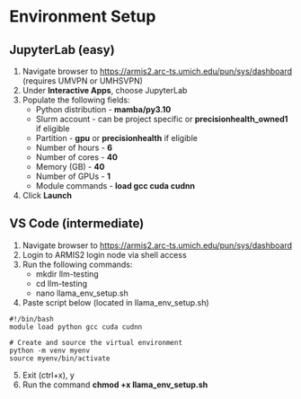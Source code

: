 # Environment Setup

## JupyterLab (easy)
1. Navigate browser to <https://armis2.arc-ts.umich.edu/pun/sys/dashboard> (requires UMVPN or UMHSVPN)
2. Under **Interactive Apps**, choose JupyterLab
3. Populate the following fields:
   - Python distribution - **mamba/py3.10**
   - Slurm account - can be project specific or **precisionhealth_owned1** if eligible
   - Partition - **gpu** or **precisionhealth** if eligible
   - Number of hours - **6**
   - Number of cores - **40**
   - Memory (GB) - **40**
   - Number of GPUs - **1**
   - Module commands - **load gcc cuda cudnn**
4. Click **Launch**

## VS Code (intermediate)
1. Navigate browser to <https://armis2.arc-ts.umich.edu/pun/sys/dashboard>
2. Login to ARMIS2 login node via shell access
3. Run the following commands:
    - mkdir llm-testing
    - cd llm-testing
    - nano llama_env_setup.sh
4. Paste script below (located in llama_env_setup.sh)
```
#!/bin/bash
module load python gcc cuda cudnn

# Create and source the virtual environment
python -m venv myenv
source myenv/bin/activate
```
5. Exit (ctrl+x), y
6. Run the command **chmod +x llama_env_setup.sh**

